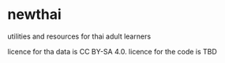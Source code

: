 # newthai
utilities and resources for thai adult learners

licence for tha data is CC BY-SA 4.0.
licence for the code is TBD
